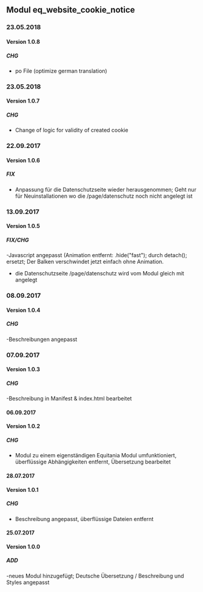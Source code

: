## Modul eq_website_cookie_notice

### 23.05.2018
#### Version 1.0.8
##### CHG
- po File (optimize german translation)

### 23.05.2018
#### Version 1.0.7
##### CHG
- Change of logic for validity of created cookie

### 22.09.2017
#### Version 1.0.6
##### FIX
- Anpassung für die Datenschutzseite wieder herausgenommen; Geht nur für Neuinstallationen wo die /page/datenschutz noch nicht angelegt ist

### 13.09.2017
#### Version 1.0.5
##### FIX/CHG
-Javascript angepasst (Animation entfernt: .hide("fast"); durch detach(); ersetzt; Der Balken verschwindet jetzt einfach ohne Animation.
- die Datenschutzseite /page/datenschutz wird vom Modul gleich mit angelegt

### 08.09.2017
#### Version 1.0.4
##### CHG
-Beschreibungen angepasst

### 07.09.2017
#### Version 1.0.3
##### CHG
-Beschreibung in Manifest & index.html bearbeitet

#### 06.09.2017
#### Version 1.0.2
##### CHG
- Modul zu einem eigenständigen Equitania Modul umfunktioniert, überflüssige Abhängigkeiten entfernt, Übersetzung bearbeitet

#### 28.07.2017
#### Version 1.0.1
##### CHG
- Beschreibung angepasst, überflüssige Dateien entfernt

#### 25.07.2017
#### Version 1.0.0
##### ADD
-neues Modul hinzugefügt; Deutsche Übersetzung / Beschreibung und Styles angepasst